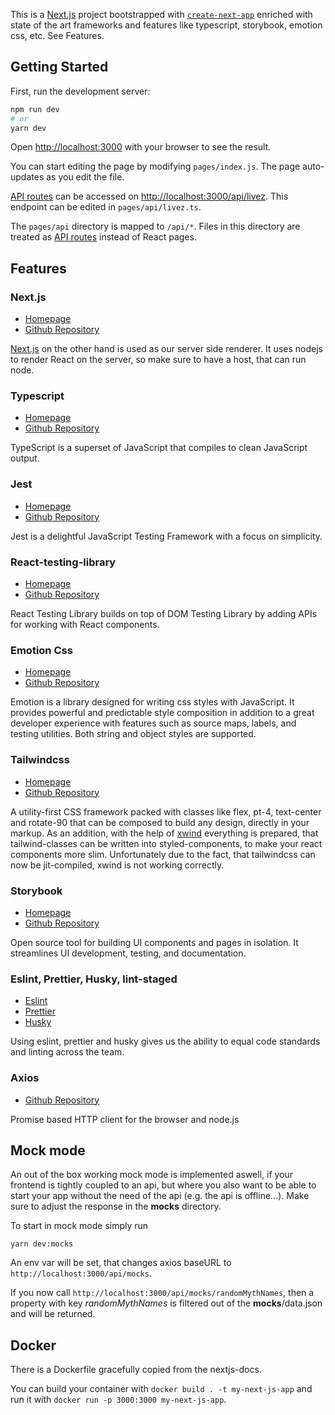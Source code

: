 This is a [Next.js](https://nextjs.org/) project bootstrapped with [`create-next-app`](https://github.com/vercel/next.js/tree/canary/packages/create-next-app) enriched with state of the art frameworks and features like typescript, storybook, emotion css, etc. See Features.

## Getting Started

First, run the development server:

```bash
npm run dev
# or
yarn dev
```

Open [http://localhost:3000](http://localhost:3000) with your browser to see the result.

You can start editing the page by modifying `pages/index.js`. The page auto-updates as you edit the file.

[API routes](https://nextjs.org/docs/api-routes/introduction) can be accessed on [http://localhost:3000/api/livez](http://localhost:3000/api/hlivez). This endpoint can be edited in `pages/api/livez.ts`.

The `pages/api` directory is mapped to `/api/*`. Files in this directory are treated as [API routes](https://nextjs.org/docs/api-routes/introduction) instead of React pages.

## Features

### Next.js

- [Homepage](https://nextjs.org/)
- [Github Repository](https://github.com/vercel/next.js/)

[Next.js](https://nextjs.org/) on the other hand is used as our server side renderer. It uses nodejs to render React on the server, so make sure to have a host, that can run node.

### Typescript

- [Homepage](https://www.typescriptlang.org/)
- [Github Repository](https://github.com/microsoft/TypeScript)

TypeScript is a superset of JavaScript that compiles to clean JavaScript output.

### Jest

- [Homepage](https://jestjs.io/)
- [Github Repository](https://github.com/facebook/jest)

Jest is a delightful JavaScript Testing Framework with a focus on simplicity.

### React-testing-library

- [Homepage](https://testing-library.com/)
- [Github Repository](https://github.com/testing-library)

React Testing Library builds on top of DOM Testing Library by adding APIs for working with React components.

### Emotion Css

- [Homepage](https://emotion.sh/docs/introduction)
- [Github Repository](https://github.com/emotion-js/emotion)

Emotion is a library designed for writing css styles with JavaScript. It provides powerful and predictable style composition in addition to a great developer experience with features such as source maps, labels, and testing utilities. Both string and object styles are supported.

### Tailwindcss

- [Homepage](https://tailwindcss.com/)
- [Github Repository](https://github.com/tailwindlabs/tailwindcss)

A utility-first CSS framework packed with classes like flex, pt-4, text-center and rotate-90 that can be composed to build any design, directly in your markup. As an addition, with the help of [xwind](https://github.com/Arthie/xwind) everything is prepared, that tailwind-classes can be written into styled-components, to make your react components more slim. Unfortunately due to the fact, that tailwindcss can now be jit-compiled, xwind is not working correctly. 

### Storybook

- [Homepage](https://storybook.js.org/)
- [Github Repository](https://github.com/storybookjs/storybook)

Open source tool for building UI components and pages in isolation. It streamlines UI development, testing, and documentation.

### Eslint, Prettier, Husky, lint-staged

- [Eslint](https://eslint.org/)
- [Prettier](https://prettier.io/)
- [Husky](https://github.com/typicode/husky#readme)

Using eslint, prettier and husky gives us the ability to equal code standards and linting across the team.

### Axios

- [Github Repository](https://github.com/axios/axios) 

Promise based HTTP client for the browser and node.js

## Mock mode

An out of the box working mock mode is implemented aswell, if your frontend is tightly coupled to an api, but where you also want to be able to start your app without the need of the api (e.g. the api is offline...). Make sure to adjust the response in the __mocks__ directory. 

To start in mock mode simply run

```yarn dev:mocks```

An env var will be set, that changes axios baseURL to ```http://localhost:3000/api/mocks```. 

If you now call ```http://localhost:3000/api/mocks/randomMythNames```, then a property with key *randomMythNames* is filtered out of the __mocks__/data.json and will be returned. 

## Docker

There is a Dockerfile gracefully copied from the nextjs-docs. 

You can build your container with ```docker build . -t my-next-js-app``` and run it with ```docker run -p 3000:3000 my-next-js-app```.
